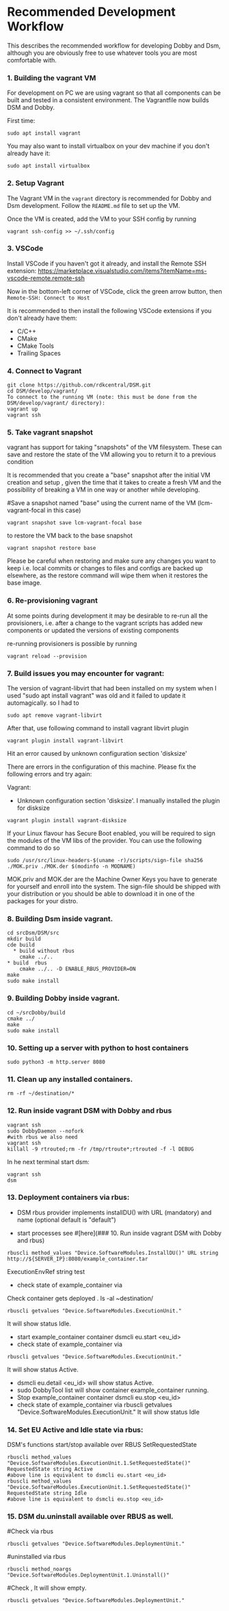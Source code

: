 # Recommended Development Workflow
This describes the recommended workflow for developing Dobby and Dsm, although you are obviously free to use whatever tools you are most comfortable with.

### 1. Building the vagrant VM
For development on PC we are using vagrant so that all components can be built and tested in a consistent environment. The Vagrantfile now builds DSM and Dobby.

First time:

```
sudo apt install vagrant
```
You may also want to install virtualbox on your dev machine if you don't already have it:
```
sudo apt install virtualbox
```

### 2. Setup Vagrant
The Vagrant VM in the `vagrant` directory is recommended for Dobby and Dsm development. Follow the `README.md` file to set up the VM.

Once the VM is created, add the VM to your SSH config by running
```
vagrant ssh-config >> ~/.ssh/config
```

### 3. VSCode
Install VSCode if you haven't got it already, and install the Remote SSH extension: https://marketplace.visualstudio.com/items?itemName=ms-vscode-remote.remote-ssh

Now in the bottom-left corner of VSCode, click the green arrow button, then `Remote-SSH: Connect to Host` 

It is recommended to then install the following VSCode extensions if you don't already have them:

* C/C++
* CMake
* CMake Tools
* Trailing Spaces

### 4. Connect to Vagrant
```
git clone https://github.com/rdkcentral/DSM.git
cd DSM/develop/vagrant/
To connect to the running VM (note: this must be done from the DSM/develop/vagrant/ directory):
vagrant up
vagrant ssh
```


### 5. Take vagrant snapshot

vagrant has support for taking "snapshots" of the VM filesystem. These can save and restore the state of the VM allowing you to return it to a previous condition

It is recommended that you create a "base" snapshot after the initial VM creation and setup , given the time that it takes to create a fresh VM and the possibility of breaking a VM in one way or another while developing.

#Save a snapshot named "base" using the current name of the VM (lcm-vagrant-focal in this case)
```
vagrant snapshot save lcm-vagrant-focal base
```
to restore the VM back to the base snapshot
```
vagrant snapshot restore base
```
Please be careful when restoring and make sure any changes you want to keep i.e. local commits or changes to files and configs are backed up elsewhere, as the restore command will wipe them when it restores the base image.

### 6. Re-provisioning vagrant 
At some points during development it may be desirable to re-run all the provisioners, i.e. after a change to the vagrant scripts has added new components or updated the versions of existing components

re-running provisioners is possible by running
```
vagrant reload --provision

```

### 7. Build issues you may encounter for vagrant:
The version of vagrant-libvirt that had been installed on my system when I used "sudo apt install vagrant" was old and it failed to update it automagically.
so I had to

```
sudo apt remove vagrant-libvirt
```
After that, use following command to install vagrant libvirt plugin

```
vagrant plugin install vagrant-libvirt
```
Hit an error caused by unknown configuration section 'disksize'

There are errors in the configuration of this machine. Please fix
the following errors and try again:
  
Vagrant:
* Unknown configuration section 'disksize'.
I manually installed the plugin for disksize

```
vagrant plugin install vagrant-disksize
```
If your Linux flavour has Secure Boot enabled, you will be required to sign the modules of the VM libs of the provider. You can use the following command to do so
```
sudo /usr/src/linux-headers-$(uname -r)/scripts/sign-file sha256 ./MOK.priv ./MOK.der $(modinfo -n MODNAME)
```
MOK.priv and MOK.der are the Machine Owner Keys you have to generate for yourself and enroll into the system. The sign-file should be shipped with your distribution or you should be able to download it in one of the packages for your distro.

### 8. Building Dsm inside vagrant.
```
cd srcDsm/DSM/src
mkdir build
cde build
  * build without rbus
    cmake ../..
* build  rbus
    cmake ../.. -D ENABLE_RBUS_PROVIDER=ON
make
sudo make install
```

### 9. Building Dobby inside vagrant.
```
cd ~/srcDobby/build
cmake ../
make
sudo make install
```

### 10. Setting up a server with python to host containers
```
sudo python3 -m http.server 8080

```

### 11. Clean up any installed containers.
```
rm -rf ~/destination/*

```


### 12. Run inside vagrant DSM with Dobby and rbus
```
vagrant ssh
sudo DobbyDaemon --nofork
#with rbus we also need
vagrant ssh
killall -9 rtrouted;rm -fr /tmp/rtroute*;rtrouted -f -l DEBUG
```
In he next terminal start dsm:
```
vagrant ssh
dsm

```


### 13. Deployment containers via rbus:

* DSM rbus provider implements installDU() with URL (mandatory) and name (optional default is "default")


* start processes see #[here](### 10. Run inside vagrant DSM with Dobby and rbus)

```
rbuscli method_values "Device.SoftwareModules.InstallDU()" URL string http://${SERVER_IP}:8080/example_container.tar 
```
ExecutionEnvRef string test
* check state of example_container via

Check container gets deployed .
ls -al ~destination/

```
rbuscli getvalues "Device.SoftwareModules.ExecutionUnit."
```
  It will show status Idle.
* start example_container container dsmcli eu.start <eu_id>
* check state of example_container via

```
rbuscli getvalues "Device.SoftwareModules.ExecutionUnit."
```
  It will show status Active.
* dsmcli eu.detail <eu_id> will show status Active.
* sudo DobbyTool list will show container example_container running.
* Stop example_container container dsmcli eu.stop <eu_id>
* check state of example_container via rbuscli getvalues "Device.SoftwareModules.ExecutionUnit." It will show status Idle


### 14. Set EU Active and Idle state via rbus:

DSM's functions start/stop available over RBUS SetRequestedState
```
rbuscli method_values "Device.SoftwareModules.ExecutionUnit.1.SetRequestedState()" RequestedState string Active
#above line is equivalent to dsmcli eu.start <eu_id>
rbuscli method_values "Device.SoftwareModules.ExecutionUnit.1.SetRequestedState()" RequestedState string Idle
#above line is equivalent to dsmcli eu.stop <eu_id>
```

### 15. DSM du.uninstall available over RBUS as well.


#Check via rbus
```
rbuscli getvalues "Device.SoftwareModules.DeploymentUnit."
```
#uninstalled via rbus
```
rbuscli method_noargs "Device.SoftwareModules.DeploymentUnit.1.Uninstall()"
```
#Check , It will show empty.
```
rbuscli getvalues "Device.SoftwareModules.DeploymentUnit."
```